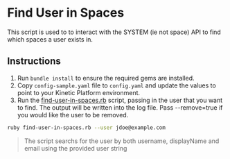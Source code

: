 # Find User in Spaces

This script is used to to interact with the SYSTEM (ie not space) API to find which spaces a user exists in.

## Instructions

1. Run `bundle install` to ensure the required gems are installed.
2. Copy `config-sample.yaml` file to `config.yaml` and update the values to point to your Kinetic Platform environment.
3. Run the [find-user-in-spaces.rb](find-user-in-spaces.rb) script, passing in the user that you want to find. The output will be written into the log file. Pass --remove=true if you would like the user to be removed.

```sh
ruby find-user-in-spaces.rb --user jdoe@example.com
```

> The script searchs for the user by both username, displayName and email using the provided user string
